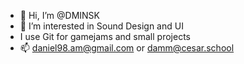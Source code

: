 - 👋 Hi, I’m @DMINSK
- 👀 I’m interested in Sound Design and UI
- I use Git for gamejams and small projects
- 📫 daniel98.am@gmail.com or damm@cesar.school
